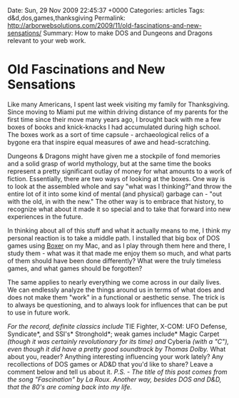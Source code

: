 Date: Sun, 29 Nov 2009 22:45:37 +0000
Categories: articles
Tags: d&amp;d,dos,games,thanksgiving
Permalink: http://arborwebsolutions.com/2009/11/old-fascinations-and-new-sensations/
Summary: How to make DOS and Dungeons and Dragons relevant to your web work.

# Old Fascinations and New Sensations

Like many Americans, I spent last week visiting my family for
Thanksgiving. Since moving to Miami put me within driving distance of my
parents for the first time since their move many years ago, I brought
back with me a few boxes of books and knick-knacks I had accumulated
during high school. The boxes work as a sort of time capsule -
archaeological relics of a bygone era that inspire equal measures of awe
and head-scratching.

Dungeons & Dragons might have given me a stockpile
of fond memories and a solid grasp of world mythology, but at the same
time the books represent a pretty significant outlay of money for what
amounts to a work of fiction. Essentially, there are two ways of looking
at the boxes. One way is to look at the assembled whole and say "what
was I thinking?"and throw the entire lot of it into some kind of mental
(and physical) garbage can - "out with the old, in with the new." The
other way is to embrace that history, to recognize what about it made it
so special and to take that forward into new experiences in the future.


In thinking about all of this stuff and what it actually means to me, I
think my personal reaction is to take a middle path. I installed that
big box of DOS games using [Boxer][] on my Mac, and as I play through
them here and there, I study them - what was it that made me enjoy them
so much, and what parts of them should have been done differently? What
were the truly timeless games, and what games should be forgotten? 

The
same applies to nearly everything we come across in our daily lives. We
can endlessly analyze the things around us in terms of what does and
does not make them "work" in a functional or aesthetic sense. The trick
is to always be questioning, and to always look for influences that can
be put to use in future work. 

*For the record, definite classics
include* TIE Fighter, X-COM: UFO Defense, Syndicate*, and
SSI's* Stronghold*; weak games include* Magic Carpet *(though it was
certainly revolutionary for its time) and* Cyberia *(with a "C"), even
though it did have a pretty good soundtrack by Thomas Dolby.* What about
you, reader? Anything interesting influencing your work lately? Any
recollections of DOS games or AD&D that you'd like to share? Leave a
comment below and tell us about it. *P.S. - The title of this post comes
from the song "Fascination" by La Roux. Another way, besides DOS and
D&D, that the 80's are coming back into my life.*

  [Boxer]: http://boxerapp.com/
